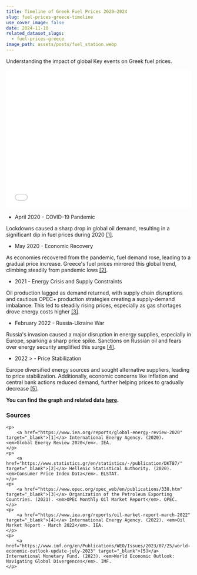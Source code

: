 ```yaml
---
title: Timeline of Greek Fuel Prices 2020–2024
slug: fuel-prices-greece-timeline
use_cover_image: false
date: 2024-11-10
related_dataset_slugs: 
  - fuel-prices-greece
image_path: assets/posts/fuel_station.webp
---
```


Understanding the impact of global Key events on Greek fuel prices.

<div class="pt-2">
<iframe 
    src="/en/charts/fuel-prices-greece-daily/" 
    frameborder="0" 
    style="border: 0; width: 100%; aspect-ratio: 4 / 3;" 
    allowfullscreen>
</iframe>
</div>

- April 2020 - COVID-19 Pandemic

Lockdowns caused a sharp drop in global oil demand, resulting in a significant dip in fuel prices during 2020 [[1]](https://www.iea.org/reports/global-energy-review-2020).

- May 2020 - Economic Recovery

As economies recovered from the pandemic, fuel demand rose, leading to a gradual price increase. Greece's fuel prices mirrored this global trend, climbing steadily from pandemic lows [[2]](https://www.statistics.gr/en/statistics/-/publication/DKT87/).

- 2021 - Energy Crisis and Supply Constraints

Oil production lagged as demand returned, with supply chain disruptions and cautious OPEC+ production strategies creating a supply-demand imbalance. This led to steadily rising prices, especially as gas shortages drove energy costs higher [[3]](https://www.opec.org/opec_web/en/publications/338.htm).

- February 2022 - Russia-Ukraine War

Russia's invasion caused a major disruption in energy supplies, especially in Europe, sparking a sharp price spike. Sanctions on Russian oil and fears over energy security amplified this surge [[4]](https://www.iea.org/reports/oil-market-report-march-2022).

- 2022 > - Price Stabilization

Europe diversified energy sources and sought alternative suppliers, leading to price stabilization. Additionally, economic concerns like inflation and central bank actions reduced demand, further helping prices to gradually decrease [[5]](https://www.imf.org/en/Publications/WEO/Issues/2023/07/25/world-economic-outlook-update-july-2023).


**You can find the graph and related data [here](https://dataforgreece.com/en/data-directory/fuel-prices-greece/).**


<div class="sources">
    <h3>Sources</h3>

    <p>
        <a href="https://www.iea.org/reports/global-energy-review-2020" target="_blank">[1]</a> International Energy Agency. (2020). <em>Global Energy Review 2020</em>. IEA.
    </p>
    <p>
        <a href="https://www.statistics.gr/en/statistics/-/publication/DKT87/" target="_blank">[2]</a> Hellenic Statistical Authority. (2020). <em>Consumer Price Index Data</em>. ELSTAT.
    </p>
    <p>
        <a href="https://www.opec.org/opec_web/en/publications/338.htm" target="_blank">[3]</a> Organization of the Petroleum Exporting Countries. (2021). <em>OPEC Monthly Oil Market Report</em>. OPEC.
    </p>
    <p>
        <a href="https://www.iea.org/reports/oil-market-report-march-2022" target="_blank">[4]</a> International Energy Agency. (2022). <em>Oil Market Report - March 2022</em>. IEA.
    </p>
    <p>
        <a href="https://www.imf.org/en/Publications/WEO/Issues/2023/07/25/world-economic-outlook-update-july-2023" target="_blank">[5]</a> International Monetary Fund. (2023). <em>World Economic Outlook: Navigating Global Divergences</em>. IMF.
    </p>
</div>

